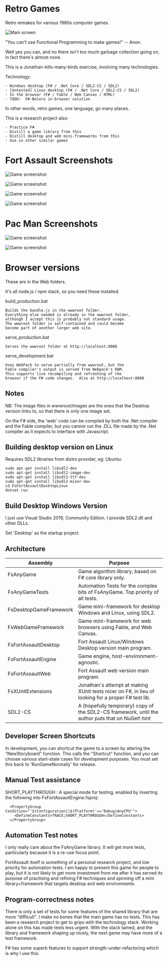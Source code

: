
Retro Games
===========

Retro remakes for various 1980s computer games.

![Main screen](/ReadmeImages/Image1.jpg)

"You can't use Functional Programming to make games!" -- Anon.

Well yes you can, and no there isn't too much garbage collection 
going on, in fact there's almost none.

This is a Jonathan-kills-many-birds exercise, involving many technologies.

Technology:

    - Windows desktop (F# / .Net Core / SDL2-CS / SDL2)
    - [Untested] Linux desktop (F# / .Net Core / SDL2-CS / SDL2) 
    - In the browser (F# / Fable / Web Canvas / HTML)
	- TODO:  F#-Bolero in-browser solution

In other words, retro games, one language, go many places.

This is a research project also:

	- Practice F#
	- Distill a game library from this
	- Distill desktop and web mini-frameworks from this
	- Use in other similar games

Fort Assault Screenshots
========================

![Game screenshot](/ReadmeImages/Image2.jpg)

![Game screenshot](/ReadmeImages/Image3.jpg)

![Game screenshot](/ReadmeImages/Image4.jpg)

![Game screenshot](/ReadmeImages/Image5.jpg)

Pac Man Screenshots
===================

![Game screenshot](/ReadmeImages/Pacman1.png)

![Game screenshot](/ReadmeImages/Pacman2.png)

Browser versions
================
These are in the <game name>Web folders.

It's all node.js / npm stack, so you need these installed.

build_production.bat

	Builds the bundle.js in the wwwroot folder.
	Everything else needed is already in the wwwroot folder,
	although I accept this is probably not standard usage.
	The wwwroot folder is self-contained and could become
	become part of another larger web site.
	
serve_production.bat

	Serves the wwwroot folder at http://localhost:8080

serve_development.bat

	Uses WebPack to serve partially from wwwroot, but the
	Fable compiler's output is served from Webpack's RAM.
	This supports live recompiling and refreshing of the
	browser if the F# code changes.  Also at http://localhost:8080
	
Notes
-----
NB: The image files in wwwroot/Images are the ones that the
Desktop version links to, so that there is only one image set.

On the F# side, the 'web' code can be compiled by both the .Net
compiler and the Fable compiler, but you cannot run the .DLL
file made by the .Net compiler as it expects to interface
with Javascript.

Building desktop version on Linux
---------------------------------
Requires SDL2 libraries from distro provider, eg: Ubuntu:

	sudo apt-get install libsdl2-dev
	sudo apt-get install libsdl2-image-dev
	sudo apt-get install libsdl2-ttf-dev
	sudo apt-get install libsdl2-mixer-dev
	cd FsFortAssaultDesktopLinux
	dotnet run

Build Desktop Windows Version
-----------------------------
I just use Visual Studio 2019, Community Edition.
I provide SDL2.dll and other DLLs.

Set '<game name>Desktop' as the startup project.


Architecture
------------

| Assembly                | Purpose                                                                                            |
|-------------------------|----------------------------------------------------------------------------------------------------|
| FsAnyGame               | Game algorithm library, based on F# core library only.                                             |
| FsAnyGameTests          | Automation Tests for the complex bits of FsAnyGame.  Top priority of all tests.                    |
| FsDesktopGameFramework  | Game mini-framework for desktop Windows and Linux, using SDL2.                                     |
| FsWebGameFramework      | Game mini-framework for web browsers using Fable, and Web Canvas.                                  |
| FsFortAssaultDesktop    | Fort Assault Linux/Windows Desktop version main program.                                           |
| FsFortAssaultEngine     | Game engine, host-environment-agnostic.                                                            |
| FsFortAssaultWeb        | Fort Assault web version main program.                                                             |
| FsXUnitExtensions       | Jonathan's attempt at making XUnit tests nicer on F#, in lieu of looking for a proper F# test lib. |
| SDL2-CS                 | A (hopefully temporary) copy of the SDL2-CS framework, until the author puts that on NuGet! *hint* |

Developer Screen Shortcuts
--------------------------
In development, you can shortcut the game to a screen by altering the "NewStoryboard" function.
This calls the "Shortcut" function, and you can choose various start-state cases for
development purposes.  You must set this back to 'RunGameNormally' for release.

Manual Test assistance
----------------------
SHORT_PLAYTHROUGH : A special mode for testing, enabled by inserting the following
into FsFortAssaultEngine.fsproj:

```
  <PropertyGroup Condition="'$(Configuration)|$(Platform)'=='Debug|AnyCPU'">
    <DefineConstants>TRACE;SHORT_PLAYTHROUGH</DefineConstants>
  </PropertyGroup>
```

Automation Test notes
---------------------
I only really care about the FsAnyGame library.  It will get more tests, particularly
because it is a re-use focus point.

FortAssault itself is something of a personal research project, and low priority 
for automation tests.  I am happy to present this game for people to play, but it is 
not likely to get more investment from me after it has served its purpose of
practising and refining F# techniques and spinning off a mini library+framework
that targets desktop and web environments.

Program-correctness notes
-------------------------
There is only a set of tests for some features of the shared library that are more
"difficult".  I make no bones that the main game has no tests.  This has been a
research project to get to grips with the technology stack.  Working alone on this
has made tests less urgent.  With the stack tamed, and the library and framework
shaping up nicely, the next game may have more of a test framework.

F# has some superb features to support strength-under-refactoring which is why I
use this.


